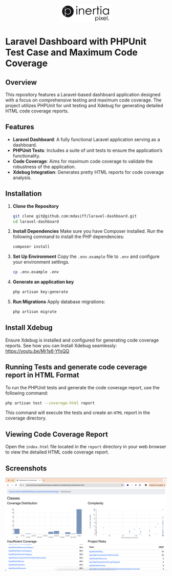 
<p align="center">
    <a href="https://www.inertiapixel.com/" target="_blank">
      <img src="public/images/logo/logo.png" alt="Inertia Pixel Logo" />
    </a>
</p>

# Laravel Dashboard with PHPUnit Test Case and Maximum Code Coverage

## Overview

This repository features a Laravel-based dashboard application designed with a focus on comprehensive testing and maximum code coverage. The project utilizes PHPUnit for unit testing and Xdebug for generating detailed HTML code coverage reports.

## Features

- **Laravel Dashboard**: A fully functional Laravel application serving as a dashboard.
- **PHPUnit Tests**: Includes a suite of unit tests to ensure the application’s functionality.
- **Code Coverage**: Aims for maximum code coverage to validate the robustness of the application.
- **Xdebug Integration**: Generates pretty HTML reports for code coverage analysis.

## Installation

1. **Clone the Repository**

   ```bash
   git clone git@github.com:mdasiff/laravel-dashboard.git
   cd laravel-dashboard
2. **Install Dependencies**
Make sure you have Composer installed. Run the following command to install the PHP dependencies:
    ```bash
    composer install
3. **Set Up Environment**
Copy the `.env.example` file to `.env` and configure your environment settings.
    ```bash
    cp .env.example .env
4. **Generate an application key**
    ```bash
    php artisan key:generate
5. **Run Migrations**
Apply database migrations:
    ```bash
    php artisan migrate

## Install Xdebug
Ensure Xdebug is installed and configured for generating code coverage reports.
See how you can Install Xdebug seamlessly: https://youtu.be/Mr1s6-YfxQQ

## Running Tests and generate code ceverage report in HTML Format
To run the PHPUnit tests and generate the code coverage report, use the following command:
```bash
php artisan test --coverage-html report
```
This command will execute the tests and create an `HTML` report in the coverage directory.

## Viewing Code Coverage Report
Open the `index.html` file located in the `report` directory in your web browser to view the detailed HTML code coverage report.

## Screenshots

![Dashboard](public/screenshots/dashboard.png)